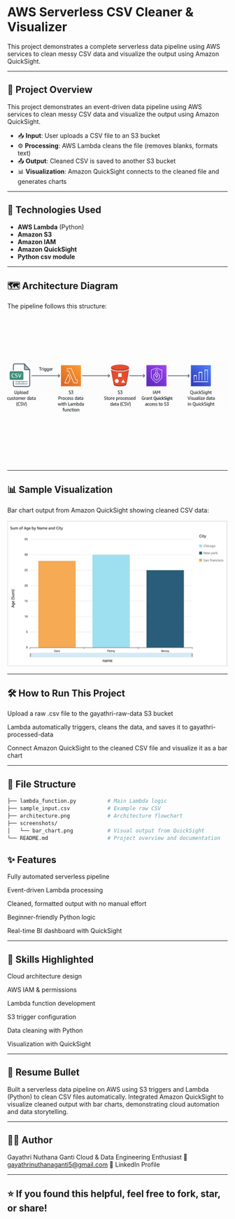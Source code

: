 # AWS Serverless CSV Cleaner & Visualizer

This project demonstrates a complete serverless data pipeline using AWS services to clean messy CSV data and visualize the output using Amazon QuickSight.


---

## 🚀 Project Overview

This project demonstrates an event-driven data pipeline using AWS services to clean messy CSV data and visualize the output using Amazon QuickSight.

- 📥 **Input**: User uploads a CSV file to an S3 bucket
- ⚙️ **Processing**: AWS Lambda cleans the file (removes blanks, formats text)
- 📤 **Output**: Cleaned CSV is saved to another S3 bucket
- 📊 **Visualization**: Amazon QuickSight connects to the cleaned file and generates charts

---

## 🧰 Technologies Used

- **AWS Lambda** (Python)
- **Amazon S3**
- **Amazon IAM**
- **Amazon QuickSight**
- **Python csv module**

---

## 🗺️ Architecture Diagram

The pipeline follows this structure:

![Architecture](architecture.png)

---

## 📊 Sample Visualization

Bar chart output from Amazon QuickSight showing cleaned CSV data:

![Bar Chart](screenshots/bar_chart.jpg)

---

## 🛠 How to Run This Project

Upload a raw .csv file to the gayathri-raw-data S3 bucket

Lambda automatically triggers, cleans the data, and saves it to gayathri-processed-data

Connect Amazon QuickSight to the cleaned CSV file and visualize it as a bar chart

---

## 📁 File Structure

```bash
├── lambda_function.py          # Main Lambda logic
├── sample_input.csv            # Example raw CSV
├── architecture.png            # Architecture flowchart
├── screenshots/
│   └── bar_chart.png           # Visual output from QuickSight
└── README.md                   # Project overview and documentation

```

## ✨ Features
Fully automated serverless pipeline

Event-driven Lambda processing

Cleaned, formatted output with no manual effort

Beginner-friendly Python logic

Real-time BI dashboard with QuickSight

---

## 📌 Skills Highlighted

Cloud architecture design

AWS IAM & permissions

Lambda function development

S3 trigger configuration

Data cleaning with Python

Visualization with QuickSight

---

## 💼 Resume Bullet

Built a serverless data pipeline on AWS using S3 triggers and Lambda (Python) to clean CSV files automatically. Integrated Amazon QuickSight to visualize cleaned output with bar charts, demonstrating cloud automation and data storytelling.

---

## 🙋‍♀️ Author
Gayathri Nuthana Ganti
Cloud & Data Engineering Enthusiast
📧 gayathrinuthanaganti5@gmail.com
🔗 LinkedIn Profile

---
## ⭐ If you found this helpful, feel free to fork, star, or share!

